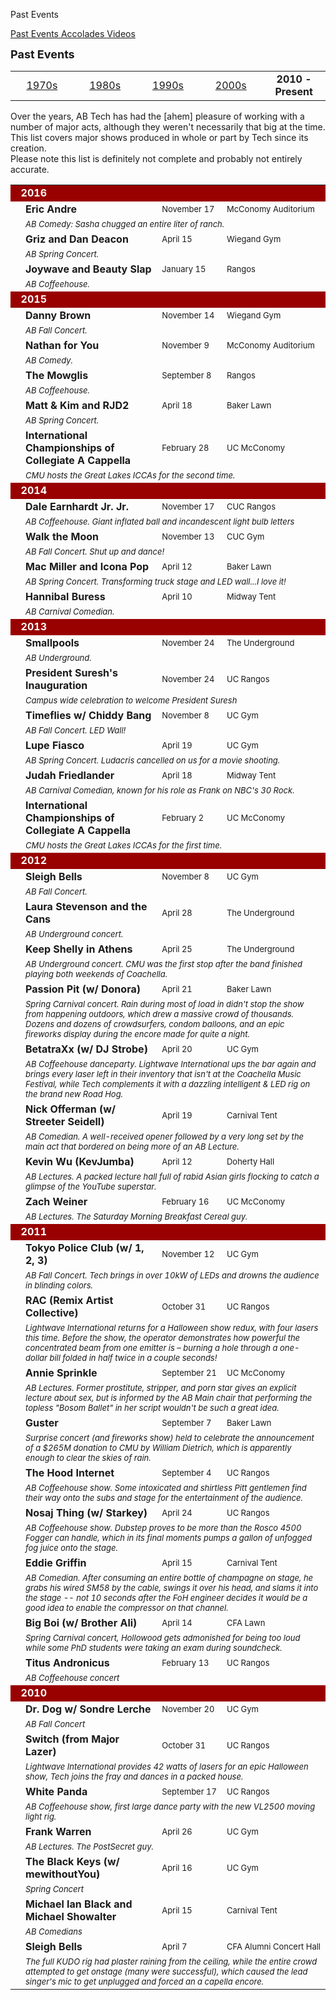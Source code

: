 Past Events
<div class = "title-header">
  <p class="text-justify"> 
  <a href="#" class="current"> Past Events </a> 
   <a href="/accolades"> Accolades </a>
   <a href="/timelapse"> Videos </a>
  </p>
</div>

<font size=+1><b>Past Events</b></font><P>
<table align=center width="100%">
  <tr>
    <td width=20%>
      <center><a href="/events70">1970s</a></center>
    </td>
    <td width=20%>
      <center><a href="/events80">1980s</a></center>
    </td>
    <td width=20%>
      <center><a href="/events90">1990s</a></center>
    </td>
    <td width=20%>
      <center><a href= "/events00">2000s</a></center>
    </td>
    <td width=20%>
      <center><b>2010 - Present</b></center>
    </td>
  </tr>
</table>

Over the years, AB Tech has had the [ahem] pleasure of working with a number
of major acts, although they weren't necessarily that big at the time. This
list covers major shows produced in whole or part by Tech since its
creation.  
Please note this list is definitely not complete and probably not entirely
accurate.

<table cellspacing="5" cellpadding="2" width="100%">
  
  <!-- 2016 -->
  <tr>
    <td colspan="4" bgcolor="#990000" align="left"><FONT color="#FFFFFF"><B>
      &nbsp;&nbsp;2016</B></FONT></td>
  </tr>
  <tr>
    <td width="20"></td>
    <td width="70%"><b>Eric Andre</b></td>
    <td nowrap><font size="-1">November 17</font></td>
    <td nowrap><font size="-1">McConomy Auditorium</font></td>
  </tr>
  <tr>
    <td width="20"></td>
    <td colspan="3"><font size="-1"><i>AB Comedy: Sasha chugged an entire liter of ranch.  
    </i></font></td>
  </tr>
  <tr>
    <td width="20"></td>
    <td width="70%"><b>Griz and Dan Deacon</b></td>
    <td nowrap><font size="-1">April 15</font></td>
    <td nowrap><font size="-1">Wiegand Gym</font></td>
  </tr>
  <tr>
    <td width="20"></td>
    <td colspan="3"><font size="-1"><i>AB Spring Concert.  
    </i></font></td>
  </tr>

  <tr>
    <td width="20"></td>
    <td width="70%"><b>Joywave and Beauty Slap</b></td>
    <td nowrap><font size="-1">January 15</font></td>
    <td nowrap><font size="-1">Rangos</font></td>
  </tr>
  <tr>
    <td width="20"></td>
    <td colspan="3"><font size="-1"><i>AB Coffeehouse.  
    </i></font></td>
  </tr>


  <!-- 2015 -->
  <tr>
    <td colspan="4" bgcolor="#990000" align="left"><FONT color="#FFFFFF"><B>
      &nbsp;&nbsp;2015</B></FONT></td>
  </tr>

  <tr>
    <td width="20"></td>
    <td width="70%"><b>Danny Brown</b></td>
    <td nowrap><font size="-1">November 14</font></td>
    <td nowrap><font size="-1">Wiegand Gym</font></td>
  </tr>
  <tr>
    <td width="20"></td>
    <td colspan="3"><font size="-1"><i>AB Fall Concert.  
    </i></font></td>
  </tr>

  <tr>
    <td width="20"></td>
    <td width="70%"><b>Nathan for You</b></td>
    <td nowrap><font size="-1">November 9</font></td>
    <td nowrap><font size="-1">McConomy Auditorium</font></td>
  </tr>
  <tr>
    <td width="20"></td>
    <td colspan="3"><font size="-1"><i>AB Comedy.  
    </i></font></td>
  </tr>
    <tr>
    <td width="20"></td>
    <td width="70%"><b>The Mowglis</b></td>
    <td nowrap><font size="-1">September 8</font></td>
    <td nowrap><font size="-1">Rangos</font></td>
  </tr>
  <tr>
    <td width="20"></td>
    <td colspan="3"><font size="-1"><i>AB Coffeehouse.  
    </i></font></td>
  </tr>

  <tr>
    <td width="20"></td>
    <td width="70%"><b>Matt & Kim and RJD2</b></td>
    <td nowrap><font size="-1">April 18</font></td>
    <td nowrap><font size="-1">Baker Lawn</font></td>
  </tr>
  <tr>
    <td width="20"></td>
    <td colspan="3"><font size="-1"><i>AB Spring Concert.  
    </i></font></td>
  </tr>

   <tr>
    <td width="20"></td>
    <td width="70%"><b>International Championships of Collegiate A Cappella</b></td>
    <td nowrap><font size="-1">February 28</font></td>
    <td nowrap><font size="-1">UC McConomy</font></td>
  </tr>
  <tr>
    <td width="20"></td>
    <td colspan="3"><font size="-1"><i>CMU hosts the Great Lakes ICCAs for the second time.  
    </i></font></td>
  </tr>
  
  <!-- 2014 -->
  <tr>
    <td colspan="4" bgcolor="#990000" align="left"><FONT color="#FFFFFF"><B>
      &nbsp;&nbsp;2014</B></FONT></td>
  </tr>

  <tr>
    <td width="20"></td>
    <td width="70%"><b>Dale Earnhardt Jr. Jr.</b></td>
    <td nowrap><font size="-1">November 17</font></td>
    <td nowrap><font size="-1">CUC Rangos</font></td>
  </tr>
  <tr>
    <td width="20"></td>
    <td colspan="3"><font size="-1"><i>AB Coffeehouse. Giant inflated ball and incandescent light bulb letters</i></font></td>
  </tr>
  <tr>
    <td width="20"></td>
    <td width="70%"><b>Walk the Moon</b></td>
    <td nowrap><font size="-1">November 13</font></td>
    <td nowrap><font size="-1">CUC Gym</font></td>
  </tr>
  <tr>
    <td width="20"></td>
    <td colspan="3"><font size="-1"><i>AB Fall Concert. Shut up and dance!</i></font></td>
  </tr>
  <tr>
    <td width="20"></td>
    <td width="70%"><b>Mac Miller and Icona Pop</b></td>
    <td nowrap><font size="-1">April 12</font></td>
    <td nowrap><font size="-1">Baker Lawn</font></td>
  </tr>
  <tr>
    <td width="20"></td>
    <td colspan="3"><font size="-1"><i>AB Spring Concert. Transforming truck stage and LED wall...I love it!</i></font></td>
  </tr>
  <tr>
    <td width="20"></td>
    <td width="70%"><b>Hannibal Buress</b></td>
    <td nowrap><font size="-1">April 10</font></td>
    <td nowrap><font size="-1">Midway Tent</font></td>
  </tr>
  <tr>
    <td width="20"></td>
    <td colspan="3"><font size="-1"><i>AB Carnival Comedian. 
    </i></font></td>
  </tr>
  
  <!-- 2013 -->
  <tr>
    <td colspan="4" bgcolor="#990000" align="left"><FONT color="#FFFFFF"><B>
      &nbsp;&nbsp;2013</B></FONT></td>
  </tr>

  <tr>
    <td width="20"></td>
    <td width="70%"><b>Smallpools</b></td>
    <td nowrap><font size="-1">November 24</font></td>
    <td nowrap><font size="-1">The Underground</font></td>
  </tr>
  <tr>
    <td width="20"></td>
    <td colspan="3"><font size="-1"><i>AB Underground.</i></font></td>
  </tr>
  <tr>
    <td width="20"></td>
    <td width="70%"><b>President Suresh's Inauguration</b></td>
    <td nowrap><font size="-1">November 24</font></td>
    <td nowrap><font size="-1">UC Rangos</font></td>
  </tr>
  <tr>
    <td width="20"></td>
    <td colspan="3"><font size="-1"><i>Campus wide celebration to welcome President Suresh</i></font></td>
  </tr>
  <tr>
    <td width="20"></td>
    <td width="70%"><b>Timeflies w/ Chiddy Bang</b></td>
    <td nowrap><font size="-1">November 8</font></td>
    <td nowrap><font size="-1">UC Gym</font></td>
  </tr>
  <tr>
    <td width="20"></td>
    <td colspan="3"><font size="-1"><i>AB Fall Concert. LED Wall!</i></font></td>
  </tr>
  <tr>
    <td width="20"></td>
    <td width="70%"><b>Lupe Fiasco</b></td>
    <td nowrap><font size="-1">April 19</font></td>
    <td nowrap><font size="-1">UC Gym</font></td>
  </tr>
  <tr>
    <td width="20"></td>
    <td colspan="3"><font size="-1"><i>AB Spring Concert. 
    Ludacris cancelled on us for a movie shooting.</i></font></td>
  </tr>
  <tr>
    <td width="20"></td>
    <td width="70%"><b>Judah Friedlander</b></td>
    <td nowrap><font size="-1">April 18</font></td>
    <td nowrap><font size="-1">Midway Tent</font></td>
  </tr>
  <tr>
    <td width="20"></td>
    <td colspan="3"><font size="-1"><i>AB Carnival Comedian, known for his role as Frank on NBC's 30 Rock.  
    </i></font></td>
  </tr>
  <tr>
    <td width="20"></td>
    <td width="70%"><b>International Championships of Collegiate A Cappella</b></td>
    <td nowrap><font size="-1">February 2</font></td>
    <td nowrap><font size="-1">UC McConomy</font></td>
  </tr>
  <tr>
    <td width="20"></td>
    <td colspan="3"><font size="-1"><i>CMU hosts the Great Lakes ICCAs for the first time.  
    </i></font></td>
  </tr>
  
  <!-- 2012 -->
  <tr>
    <td colspan="4" bgcolor="#990000" align="left"><FONT color="#FFFFFF"><B>
      &nbsp;&nbsp;2012</B></FONT></td>
  </tr>

  <tr>
    <td width="20"></td>
    <td width="70%"><b>Sleigh Bells</b></td>
    <td nowrap><font size="-1">November 8</font></td>
    <td nowrap><font size="-1">UC Gym</font></td>
  </tr>
  <tr>
    <td width="20"></td>
    <td colspan="3"><font size="-1"><i>AB Fall Concert.</i></font></td>
  </tr>
  <tr>
    <td width="20"></td>
    <td width="70%"><b>Laura Stevenson and the Cans</b></td>
    <td nowrap><font size="-1">April 28</font></td>
    <td nowrap><font size="-1">The Underground</font></td>
  </tr>
  <tr>
    <td width="20"></td>
    <td colspan="3"><font size="-1"><i>AB Underground concert.</i></font></td>
  </tr>
  <tr>
    <td width="20"></td>
    <td width="70%"><b>Keep Shelly in Athens</b></td>
    <td nowrap><font size="-1">April 25</font></td>
    <td nowrap><font size="-1">The Underground</font></td>
  </tr>
  <tr>
    <td width="20"></td>
    <td colspan="3"><font size="-1"><i>AB Underground concert. CMU was the
      first stop after the band finished playing both weekends of
      Coachella.</i></font></td>
  </tr>
  <tr>
    <td width="20"></td>
    <td width="70%"><b>Passion Pit (w/ Donora)</b></td>
    <td nowrap><font size="-1">April 21</font></td>
    <td nowrap><font size="-1">Baker Lawn</font></td>
  </tr>
  <tr>
    <td width="20"></td>
    <td colspan="3"><font size="-1"><i>Spring Carnival concert. Rain during
      most of load in didn't stop the show from happening outdoors, which drew
      a massive crowd of thousands. Dozens and dozens of crowdsurfers, condom
      balloons, and an epic fireworks display during the encore made for quite
      a night.</i></font></td>
  </tr>
  <tr>
    <td width="20"></td>
    <td width="70%"><b>BetatraXx (w/ DJ Strobe)</b></td>
    <td nowrap><font size="-1">April 20</font></td>
    <td nowrap><font size="-1">UC Gym</font></td>
  </tr>
  <tr>
    <td width="20"></td>
    <td colspan="3"><font size="-1"><i>AB Coffeehouse danceparty. Lightwave
      International ups the bar again and brings every laser left in their
      inventory that isn't at the Coachella Music Festival, while Tech
      complements it with a dazzling intelligent & LED rig on the brand new
      Road Hog.</i></font></td>
  </tr>
  <tr>
    <td width="20"></td>
    <td width="70%"><b>Nick Offerman (w/ Streeter Seidell)</b></td>
    <td nowrap><font size="-1">April 19</font></td>
    <td nowrap><font size="-1">Carnival Tent</font></td>
  </tr>
  <tr>
    <td width="20"></td>
    <td colspan="3"><font size="-1"><i>AB Comedian. A well-received opener
      followed by a very long set by the main act that bordered on being more
      of an AB Lecture.</i></font></td>
  </tr>
  <tr>
    <td width="20"></td>
    <td width="70%"><b>Kevin Wu (KevJumba)</b></td>
    <td nowrap><font size="-1">April 12</font></td>
    <td nowrap><font size="-1">Doherty Hall</font></td>
  </tr>
  <tr>
    <td width="20"></td>
    <td colspan="3"><font size="-1"><i>AB Lectures. A packed lecture hall full
      of rabid Asian girls flocking to catch a glimpse of the YouTube
      superstar.</i></font></td>
  </tr>
  <tr>
    <td width="20"></td>
    <td width="70%"><b>Zach Weiner</b></td>
    <td nowrap><font size="-1">February 16</font></td>
    <td nowrap><font size="-1">UC McConomy</font></td>
  </tr>
  <tr>
    <td width="20"></td>
    <td colspan="3"><font size="-1"><i>AB Lectures. The Saturday Morning
      Breakfast Cereal guy.</i></font></td>
  </tr>


  <tr>
    <td colspan="4" bgcolor="#990000" align="left"><FONT color="#FFFFFF"><B>
      &nbsp;&nbsp;2011</B></FONT></td>
  </tr>

  <tr>
    <td width="20"></td>
    <td width="70%"><b>Tokyo Police Club (w/ 1, 2, 3)</b></td>
    <td nowrap><font size="-1">November 12</font></td>
    <td nowrap><font size="-1">UC Gym</font></td>
  </tr>
  <tr>
    <td width="20"></td>
    <td colspan="3"><font size="-1"><i>AB Fall Concert. Tech brings in over
      10kW of LEDs and drowns the audience in blinding colors.</i></font></td>
  </tr>
  <tr>
    <td width="20"></td>
    <td width="70%"><b>RAC (Remix Artist Collective)</b></td>
    <td nowrap><font size="-1">October 31</font></td>
    <td nowrap><font size="-1">UC Rangos</font></td>
  </tr>
  <tr>
    <td width="20"></td>
    <td colspan="3"><font size="-1"><i>Lightwave International returns for a
      Halloween show redux, with four lasers this time. Before the show, the
      operator demonstrates how powerful the concentrated beam from one
      emitter is &ndash; burning a hole through a one-dollar bill folded in
      half twice in a couple seconds!</i></font></td>
  </tr>
  <tr>
    <td width="20"></td>
    <td width="70%"><b>Annie Sprinkle</b></td>
    <td nowrap><font size="-1">September 21</font></td>
    <td nowrap><font size="-1">UC McConomy</font></td>
  </tr>
  <tr>
    <td width="20"></td>
    <td colspan="3"><font size="-1"><i>AB Lectures. Former prostitute,
      stripper, and porn star gives an explicit lecture about sex, but is
      informed by the AB Main chair that performing the topless "Bosom Ballet"
      in her script wouldn't be such a great idea.</i></font></td>
  </tr>
  <tr>
    <td width="20"></td>
    <td width="70%"><b>Guster</b></td>
    <td nowrap><font size="-1">September 7</font></td>
    <td nowrap><font size="-1">Baker Lawn</font></td>
  </tr>
  <tr>
    <td width="20"></td>
    <td colspan="3"><font size="-1"><i>Surprise concert (and fireworks show)
      held to celebrate the announcement of a $265M donation to CMU by William
      Dietrich, which is apparently enough to clear the skies of
      rain.</i></font></td>
  </tr>
  <tr>
    <td width="20"></td>
    <td width="70%"><b>The Hood Internet</b></td>
    <td nowrap><font size="-1">September 4</font></td>
    <td nowrap><font size="-1">UC Rangos</font></td>
  </tr>
  <tr>
    <td width="20"></td>
    <td colspan="3"><font size="-1"><i>AB Coffeehouse show. Some intoxicated
      and shirtless Pitt gentlemen find their way onto the subs and stage for
      the entertainment of the audience.</i></font></td>
  </tr>
  <tr>
    <td width="20"></td>
    <td width="70%"><b>Nosaj Thing (w/ Starkey)</b></td>
    <td nowrap><font size="-1">April 24</font></td>
    <td nowrap><font size="-1">UC Rangos</font></td>
  </tr>
  <tr>
    <td width="20"></td>
    <td colspan="3"><font size="-1"><i>AB Coffeehouse show. Dubstep proves to
      be more than the Rosco 4500 Fogger can handle, which in its final
      moments pumps a gallon of unfogged fog juice onto the stage.</i></font>
    </td>
  </tr>
  <tr>
    <td width="20"></td>
    <td width="70%"><b>Eddie Griffin</b></td>
    <td nowrap><font size="-1">April 15</font></td>
    <td nowrap><font size="-1">Carnival Tent</font></td>
  </tr>
  <tr>
    <td width="20"></td>
    <td colspan="3"><font size="-1"><i>AB Comedian. After consuming an entire
      bottle of champagne on stage, he grabs his wired SM58 by the cable,
      swings it over his head, and slams it into the stage -- not 10 seconds
      after the FoH engineer decides it would be a good idea to enable the
      compressor on that channel.</i></font></td>
  </tr>
  <tr>
    <td width="20"></td>
    <td width="70%"><b>Big Boi (w/ Brother Ali)</b></td>
    <td nowrap><font size="-1">April 14</font></td>
    <td nowrap><font size="-1">CFA Lawn</font></td>
  </tr>
  <tr>
    <td width="20"></td>
    <td colspan="3"><font size="-1"><i>Spring Carnival concert, Hollowood gets
      admonished for being too loud while some PhD students were taking an
      exam during soundcheck.</i></font></td>
  </tr>
  <tr>
    <td width="20"></td>
    <td width="70%"><b>Titus Andronicus</b></td>
    <td nowrap><font size="-1">February 13</font></td>
    <td nowrap><font size="-1">UC Rangos</font></td>
  </tr>
  <tr>
    <td width="20"></td>
    <td colspan="3"><font size="-1"><i>AB Coffeehouse concert</i></font></td>
  </tr>


  <tr>
    <td colspan="4" bgcolor="#990000" align="left"><FONT color="#FFFFFF"><B>
      &nbsp;&nbsp;2010</B></FONT></td>
  </tr>

  <tr>
    <td width="20"></td>
    <td width="70%"><b>Dr. Dog w/ Sondre Lerche</b></td>
    <td nowrap><font size="-1">November 20</font></td>
    <td nowrap><font size="-1">UC Gym</font></td>
  </tr>
  <tr>
    <td width="20"></td>
    <td colspan="3"><font size="-1"><i>AB Fall Concert</i></font></td>
  </tr>
  <tr>
    <td width="20"></td>
    <td width="70%"><b>Switch (from Major Lazer)</b></td>
    <td nowrap><font size="-1">October 31</font></td>
    <td nowrap><font size="-1">UC Rangos</font></td>
  </tr>
  <tr>
    <td width="20"></td>
    <td colspan="3"><font size="-1"><i>Lightwave International provides 42
      watts of lasers for an epic Halloween show, Tech joins the fray and
      dances in a packed house.</i></font></td>
  </tr>
  <tr>
    <td width="20"></td>
    <td width="70%"><b>White Panda</b></td>
    <td nowrap><font size="-1">September 17</font></td>
    <td nowrap><font size="-1">UC Rangos</font></td>
  </tr>
  <tr>
    <td width="20"></td>
    <td colspan="3"><font size="-1"><i>AB Coffeehouse show, first large dance
      party with the new VL2500 moving light rig.</i></font></td>
  </tr>
  <tr>
    <td width="20"></td>
    <td width="70%"><b>Frank Warren</b></td>
    <td nowrap><font size="-1">April 26</font></td>
    <td nowrap><font size="-1">UC Gym</font></td>
  </tr>
  <tr>
    <td width="20"></td>
    <td colspan="3"><font size="-1"><i>AB Lectures. The PostSecret
      guy.</i></font></td>
  </tr>
  <tr>
    <td width="20"></td>
    <td width="70%"><b>The Black Keys (w/ mewithoutYou)</b></td>
    <td nowrap><font size="-1">April 16</font></td>
    <td nowrap><font size="-1">UC Gym</font></td>
  </tr>
  <tr>
    <td width="20"></td>
    <td colspan="3"><font size="-1"><i>Spring Concert</i></font></td>
  </tr>
  <tr>
    <td width="20"></td>
    <td width="70%"><b>Michael Ian Black and Michael Showalter</b></td>
    <td nowrap><font size="-1">April 15</font></td>
    <td nowrap><font size="-1">Carnival Tent</font></td>
  </tr>
  <tr>
    <td width="20"></td>
    <td colspan="3"><font size="-1"><i>AB Comedians</i></font></td>
  </tr>
  <tr>
    <td width="20"></td>
    <td width="70%"><b>Sleigh Bells</b></td>
    <td nowrap><font size="-1">April 7</font></td>
    <td nowrap><font size="-1">CFA Alumni Concert Hall</font></td>
  </tr>
  <tr>
    <td width="20"></td>
    <td colspan="3"><font size="-1"><i>The full KUDO rig had plaster raining
      from the ceiling, while the entire crowd attempted to get onstage (many
      were successful), which caused the lead singer's mic to get unplugged
      and forced an a capella encore.</i></font></td>
  </tr>

</table>

